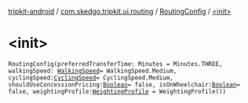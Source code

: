 [tripkit-android](../../index.md) / [com.skedgo.tripkit.ui.routing](../index.md) / [RoutingConfig](index.md) / [&lt;init&gt;](./-init-.md)

# &lt;init&gt;

`RoutingConfig(preferredTransferTime: Minutes = Minutes.THREE, walkingSpeed: `[`WalkingSpeed`](../../com.skedgo.tripkit.ui.routing.settings/-walking-speed/index.md)` = WalkingSpeed.Medium, cyclingSpeed: `[`CyclingSpeed`](../../com.skedgo.tripkit.ui.routing.settings/-cycling-speed/index.md)` = CyclingSpeed.Medium, shouldUseConcessionPricing: `[`Boolean`](https://kotlinlang.org/api/latest/jvm/stdlib/kotlin/-boolean/index.html)` = false, isOnWheelchair: `[`Boolean`](https://kotlinlang.org/api/latest/jvm/stdlib/kotlin/-boolean/index.html)` = false, weightingProfile: `[`WeightingProfile`](../../com.skedgo.tripkit.ui.routing.settings/-weighting-profile/index.md)` = WeightingProfile())`